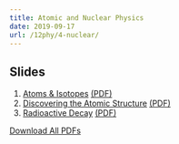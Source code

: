 ```yaml
---
title: Atomic and Nuclear Physics
date: 2019-09-17
url: /12phy/4-nuclear/
---
```


## Slides

1. [Atoms & Isotopes](slides/1-atoms-and-isotopes/) [(PDF)](pdfs/1-atoms-and-isotopes.pdf)
2. [Discovering the Atomic Structure](slides/2-atomic-structure/) [(PDF)](pdfs/2-atomic-structure.pdf)
3. [Radioactive Decay](slides/3-radioactive-decay) [(PDF)](pdfs/3-radioactive-decay.pdf)

[Download All PDFs](4-nuclear.zip)
